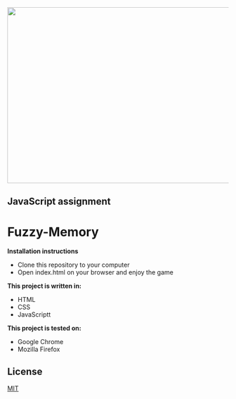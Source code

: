 <img src="https://media.giphy.com/media/l0ErO3PmHuqG9wsIo/giphy.gif" width="800" height="400" />

JavaScript assignment
--------------

# Fuzzy-Memory

**Installation instructions**

- Clone this repository to your computer
- Open index.html on your browser and enjoy the game

**This project is written in:**

- HTML
- CSS
- JavaScriptt

**This project is tested on:**

- Google Chrome
- Mozilla Firefox

## License
[MIT](https://choosealicense.com/licenses/mit/)
